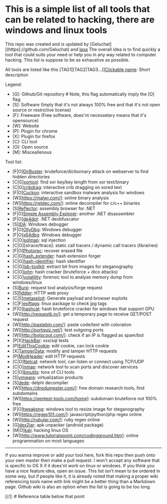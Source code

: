 # This is a simple list of all tools that can be related to hacking, there are windows and linux tools

This repo was created and is updated by [Geluchat][(https]://github.com/Geluchat) and [laxa](https://github.com/Laxa)
The overall idea is to find quickly a tool that could suits your need or help you in any way related to computer hacking.
This list is suppose to be as exhaustive as possible.

All tools are listed like this \[TAG1|\[TAG2|TAG3...]][Clickable name](#): Short description

Legend:
* \[G]: Github/Git repository # Note, this flag automatically imply the \[O] flag
* \[S]: Software (Imply that it's not always 100% free and that it's not open source or restrictive license)
* \[F]: Freeware (Free software, does'nt necesselary means that it's opensource)
* \[W]: Website
* \[P]: Plugin for chrome
* \[X]: Plugin for firefox
* \[C]: CLI tool
* \[O]: Open source
* \[M]: Misceallenous

Tool list:

* \[F|O][DirBuster]: bruteforce/dictionnary attack on webserver to find hidden directories
* \[C|G][xortool]: find xor key/key length from xor text/binary
* \[C|G][cribdrag]: interactive crib dragging on xored text
* \[F|O][Cuckoo]: interactive sandbox malware analysis for windows
* \[W][https://malwr.com/]: online binary analysis
* \[W][https://retdec.com/]: online decompiler for c/c++ binaries
* \[S][Reflector]: assembly browser for .NET
* \[F|O][Simple Assembly Explorer]: another .NET disassembler
* \[F|O][de4dot]: .NET deobfuscator
* \[S][IDA]: Windows debugger
* \[F|O][OllyDbg]: Windows debugger
* \[F|O][x64dbg]: Windows debugger
* \[C|O][sqlmap]: sql injection
* \[C|O][strace/ltrace]: static call tracers / dynamic call tracers (librairies)
* \[F|O][Photorec]: recover erased file
* \[C|G][hash_extender]: hash extension forger
* \[C|G][hash-identifier]: hash identifier
* \[C|G][lsb-toolkit]: extract bit from images for steganography
* \[C|O][john]: hash cracker (bruteforce + dico attacks)
* \[C|O][volatility]: forensic tool to analyse memory dump from windows/linux
* \[S][Burp]: request tool analysis/forge request
* \[S][fiddler]: HTTP web proxy
* \[C|S][metasploit]: Generate payload and browser exploits
* \[C|F][exiftags]: linux package to check jpg tags
* \[F|O][hashcat]: hash bruteforce cracker for windows that support GPU
* \[W][http://requestb.in/]: get a temporary page to receive GET/POST request
* \[W][http://pastebin.com/]: paste code/text with coloration
* \[W][http://portquiz.net/]: test outgoing ports
* \[W][http://botscout.com/]: check if an IP is flagged as spam/bot
* \[P|X][HackBar]: xss/sql tests
* \[P][EditThisCookie]: edit cookie, can lock cookie
* \[X][TamperData]: modify and tamper HTTP requests
* \[P][ModHeader]: edit HTTP requests
* \[C|O][Netcat]: network tool, can listen or connect using TCP/UDP
* \[C|O][nmap]: network tool to scan ports and discover services
* \[C|O][binutils]: tons of CLI tools
* \[S][vmware]: virtualization products
* \[S][dede]: delphi decompiler
* \[W][https://dnsdumpster.com/]: free domain research tools, find subdomains
* \[W][https://pentest-tools.com/home]: subdomain bruteforce not 100% free
* \[F|O][tweakpng]: windows tool to resize image for steganography
* \[W][https://regex101.com/]: javascript/python/php regex online
* \[W][http://rubular.com/]: ruby regex online
* \[G][dex2jar]: apk unpacker (android package)
* \[M|O][kali]: hacking linux OS
* \[W][http://www.tutorialspoint.com/codingground.htm]: online programmation on most languages


---

If you wanna improve or add your tool here, fork this repo then push onto your own master then make a pull request.
I won't accept any software that is specific to OS X if it does'nt work on linux or windows.
If you think you have a nice feature idea, open an issue.
This list isn't mean to be ordered in some way, but if people like it, it is already noted that making a proper wiki referencing tools name with link might be a better thing than a Markdown page.
Github wiki is also an option when the list is going to be too long.

[//]: # Reference table below that point

[DirBuster]: https://www.owasp.org/index.php/Category:OWASP_DirBuster_Project
[xortool]: https://github.com/hellman/xortool
[cribdrag]: https://github.com/SpiderLabs/cribdrag
[Cuckoo ]: http://www.cuckoosandbox.org/
[Reflector]: https://www.red-gate.com/products/dotnet-development/reflector/
[Simple Assembly Explorer]: https://sites.google.com/site/simpledotnet/simple-assembly-explorer
[de4dot]: http://de4dot.com/
[IDA]: https://www.hex-rays.com/products/ida/
[OllyDbg]: http://www.ollydbg.de/
[x64dbg]: http://x64dbg.com/
[sqlmap]: http://sqlmap.org/
[Photorec]: http://www.cgsecurity.org/wiki/PhotoRec
[hash_extender]: https://github.com/iagox86/hash_extender
[hash-identifier]: https://github.com/psypanda/hashID
[lsb-toolkit]: https://github.com/luca-m/lsb-toolkit
[john]: http://www.openwall.com/john/
[volatility]: http://www.volatilityfoundation.org/
[Burp]: https://portswigger.net/burp/
[fiddler]: http://www.telerik.com/fiddler
[metasploit]: http://www.metasploit.com/
[exiftags]: http://johnst.org/sw/exiftags/
[hashcat]: http://hashcat.net/oclhashcat/
[HackBar]: https://chrome.google.com/webstore/detail/hackbar/ejljggkpbkchhfcplgpaegmbfhenekdc
[EditThisCookie]: https://chrome.google.com/webstore/detail/editthiscookie/fngmhnnpilhplaeedifhccceomclgfbg?
[TamperData]: https://addons.mozilla.org/en-US/firefox/addon/tamper-data/
[ModHeader]: https://chrome.google.com/webstore/detail/modheader/idgpnmonknjnojddfkpgkljpfnnfcklj
[Netcat]: http://nc110.sourceforge.net/
[nmap]: https://nmap.org/
[binutils]: https://www.gnu.org/software/binutils/
[vmware]: http://www.vmware.com/
[dede]: http://www.softpedia.com/get/Programming/Debuggers-Decompilers-Dissasemblers/DeDe.shtml
[tweakpng]: http://entropymine.com/jason/tweakpng/
[dex2jar]: https://github.com/pxb1988/dex2jar
[kali]: https://www.kali.org/
